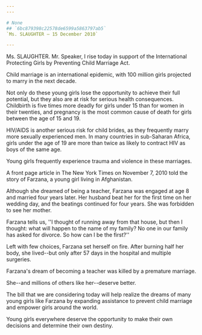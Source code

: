 ```yaml
---
---

# None
## `6bc879398c22578de6599a5863797ab5`
`Ms. SLAUGHTER — 15 December 2010`

---
```



Ms. SLAUGHTER. Mr. Speaker, I rise today in support of the 
International Protecting Girls by Preventing Child Marriage Act.

Child marriage is an international epidemic, with 100 million girls 
projected to marry in the next decade.

Not only do these young girls lose the opportunity to achieve their 
full potential, but they also are at risk for serious health 
consequences. Childbirth is five times more deadly for girls under 15 
than for women in their twenties, and pregnancy is the most common 
cause of death for girls between the age of 15 and 19.

HIV/AIDS is another serious risk for child brides, as they frequently 
marry more sexually experienced men. In many countries in sub-Saharan 
Africa, girls under the age of 19 are more than twice as likely to 
contract HIV as boys of the same age.

Young girls frequently experience trauma and violence in these 
marriages.

A front page article in The New York Times on November 7, 2010 told 
the story of Farzana, a young girl living in Afghanistan.

Although she dreamed of being a teacher, Farzana was engaged at age 8 
and married four years later. Her husband beat her for the first time 
on her wedding day, and the beatings continued for four years. She was 
forbidden to see her mother.

Farzana tells us, ''I thought of running away from that house, but 
then I thought: what will happen to the name of my family? No one in 
our family has asked for divorce. So how can I be the first?''

Left with few choices, Farzana set herself on fire. After burning 
half her body, she lived--but only after 57 days in the hospital and 
multiple surgeries.

Farzana's dream of becoming a teacher was killed by a premature 
marriage.

She--and millions of others like her--deserve better.

The bill that we are considering today will help realize the dreams 
of many young girls like Farzana by expanding assistance to prevent 
child marriage and empower girls around the world.

Young girls everywhere deserve the opportunity to make their own 
decisions and determine their own destiny.